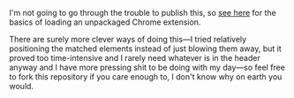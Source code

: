 I'm not going to go through the trouble to publish this, so [see here](https://developer.chrome.com/extensions/getstarted) for the basics of loading an unpackaged Chrome extension.

There are surely more clever ways of doing this—I tried relatively positioning the matched elements instead of just blowing them away, but it proved too time-intensive and I rarely need whatever is in the header anyway and I have more pressing shit to be doing with my day—so feel free to fork this repository if you care enough to, I don't know why on earth you would.
